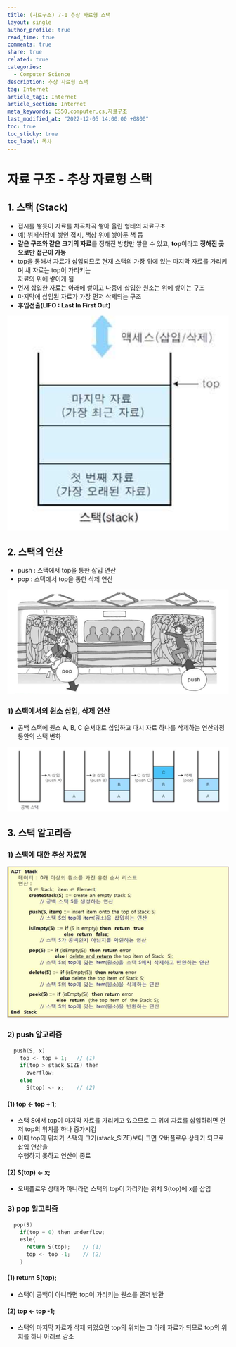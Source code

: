 ```yaml
---
title: (자료구조) 7-1 추상 자료형 스택
layout: single
author_profile: true
read_time: true
comments: true
share: true
related: true
categories:
  - Computer Science
description: 추상 자료형 스택
tag: Internet
article_tag1: Internet
article_section: Internet
meta_keywords: CS50,computer,cs,자료구조
last_modified_at: "2022-12-05 14:00:00 +0800"
toc: true
toc_sticky: true
toc_label: 목차
---
```


# 자료 구조 - 추상 자료형 스택

## 1. 스택 (Stack)

- 접시를 쌓듯이 자료를 차곡차곡 쌓아 올린 형태의 자료구조
- 예) 뷔페식당에 쌓인 접시, 책상 위에 쌓아둔 책 등
- **같은 구조와 같은 크기의 자료**를 정해진 방향만 쌓을 수 있고, **top**이라고 **정해진 곳으로만 접근이 가능**
- top을 통해서 자료가 삽입되므로 현재 스택의 가장 위에 있는 마지막 자료를 가리키며 새 자료는 top이 가리키는  
  자료의 위에 쌓이게 됨
- 먼저 삽입한 자료는 아래에 쌓이고 나중에 삽입한 원소는 위에 쌓이는 구조
- 마지막에 삽입된 자료가 가장 먼저 삭제되는 구조
- **후입선출(LIFO : Last In First Out)**

![alt](/assets/images/post/ComputerStudy/379.png)

## 2. 스택의 연산

- push : 스택에서 top을 통한 삽입 연산
- pop : 스택에서 top을 통한 삭제 연산

![alt](/assets/images/post/ComputerStudy/380.png)

### 1) 스택에서의 원소 삽입, 삭제 연산

- 공백 스택에 원소 A, B, C 순서대로 삽입하고 다시 자료 하나를 삭제하는 연산과정 동안의 스택 변화

![alt](/assets/images/post/ComputerStudy/381.png)

## 3. 스택 알고리즘

### 1) 스택에 대한 추상 자료형

![alt](/assets/images/post/ComputerStudy/382.png)

### 2) push 알고리즘

```c
  push(S, x)
    top <- top + 1;   // (1)
    if(top > stack_SIZE) then
      overflow;
    else
      S(top) <- x;    // (2)
```

#### (1) top <- top + 1;

- 스택 S에서 top이 마지막 자료를 가리키고 있으므로 그 위에 자료를 삽입하려면 먼저 top의 위치를 하나 증가시킴
- 이때 top의 위치가 스택의 크기(stack_SIZE)보다 크면 오버플로우 상태가 되므로 삽입 연산을  
  수행하지 못하고 연산이 종료

#### (2) S(top) ← x;

- 오버플로우 상태가 아니라면 스택의 top이 가리키는 위치 S(top)에 x를 삽입

### 3) pop 알고리즘

```c
  pop(S)
    if(top = 0) then underflow;
    esle{
      return S(top);    // (1)
      top <- top -1;    // (2)
    }
```

#### (1) return S(top);

- 스택이 공백이 아니라면 top이 가리키는 원소를 먼저 반환

#### (2) top <- top -1;

- 스택의 마지막 자료가 삭제 되었으면 top의 위치는 그 아래 자료가 되므로 top의 위치를 하나 아래로 감소
